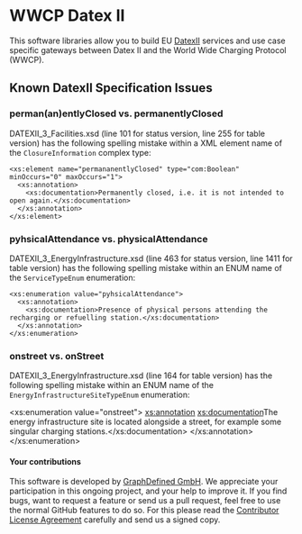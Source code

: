 # WWCP Datex II

This software libraries allow you to build EU [DatexII](https://github.com/DATEX-II-EU) services and use case specific gateways between Datex II and the World Wide Charging Protocol (WWCP).


## Known DatexII Specification Issues

### perman(an)entlyClosed vs. permanentlyClosed

DATEXII_3_Facilities.xsd (line 101 for status version, line 255 for table version) has the following spelling mistake within a XML element name of the `ClosureInformation` complex type:
```
<xs:element name="permananentlyClosed" type="com:Boolean" minOccurs="0" maxOccurs="1">
  <xs:annotation>
    <xs:documentation>Permanently closed, i.e. it is not intended to open again.</xs:documentation>
  </xs:annotation>
</xs:element>
```

### pyhsicalAttendance vs. physicalAttendance

DATEXII_3_EnergyInfrastructure.xsd (line 463 for status version, line 1411 for table version) has the following spelling mistake within an ENUM name of the `ServiceTypeEnum` enumeration:
```
<xs:enumeration value="pyhsicalAttendance">
  <xs:annotation>
    <xs:documentation>Presence of physical persons attending the recharging or refuelling station.</xs:documentation>
  </xs:annotation>
</xs:enumeration>
```

### onstreet vs. onStreet

DATEXII_3_EnergyInfrastructure.xsd (line 164 for table version) has the following spelling mistake within an ENUM name of the `EnergyInfrastructureSiteTypeEnum` enumeration:

<xs:enumeration value="onstreet">
  <xs:annotation>
    <xs:documentation>The energy infrastructure site is located alongside a street, for example some singular charging stations.</xs:documentation>
  </xs:annotation>
</xs:enumeration>

#### Your contributions

This software is developed by [GraphDefined GmbH](http://www.graphdefined.com).
We appreciate your participation in this ongoing project, and your help to improve it.
If you find bugs, want to request a feature or send us a pull request, feel free to
use the normal GitHub features to do so. For this please read the
[Contributor License Agreement](Contributor%20License%20Agreement.txt)
carefully and send us a signed copy.
